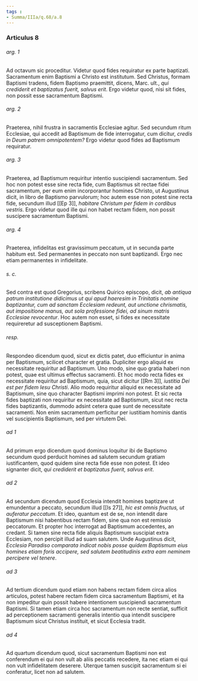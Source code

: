 ```yaml
---
tags : 
- Summa/IIIa/q.68/a.8
---
```


### Articulus 8

###### arg. 1
Ad octavum sic proceditur. Videtur quod fides requiratur ex parte baptizati. Sacramentum enim Baptismi a Christo est institutum. Sed Christus, formam Baptismi tradens, fidem Baptismo praemittit, dicens, Marc. ult., *qui crediderit et baptizatus fuerit, salvus erit*. Ergo videtur quod, nisi sit fides, non possit esse sacramentum Baptismi.

###### arg. 2
Praeterea, nihil frustra in sacramentis Ecclesiae agitur. Sed secundum ritum Ecclesiae, qui accedit ad Baptismum de fide interrogatur, cum dicitur, *credis in Deum patrem omnipotentem?* Ergo videtur quod fides ad Baptismum requiratur.

###### arg. 3
Praeterea, ad Baptismum requiritur intentio suscipiendi sacramentum. Sed hoc non potest esse sine recta fide, cum Baptismus sit rectae fidei sacramentum, per eum enim incorporantur homines Christo, ut Augustinus dicit, in libro de Baptismo parvulorum; hoc autem esse non potest sine recta fide, secundum illud [[Ep 3]], *habitare Christum per fidem in cordibus vestris*. Ergo videtur quod ille qui non habet rectam fidem, non possit suscipere sacramentum Baptismi.

###### arg. 4
Praeterea, infidelitas est gravissimum peccatum, ut in secunda parte habitum est. Sed permanentes in peccato non sunt baptizandi. Ergo nec etiam permanentes in infidelitate.

###### s. c.
Sed contra est quod Gregorius, scribens Quirico episcopo, dicit, *ab antiqua patrum institutione didicimus ut qui apud haeresim in Trinitatis nomine baptizantur, cum ad sanctam Ecclesiam redeunt, aut unctione chrismatis, aut impositione manus, aut sola professione fidei, ad sinum matris Ecclesiae revocentur*. Hoc autem non esset, si fides ex necessitate requireretur ad susceptionem Baptismi.

###### resp.
Respondeo dicendum quod, sicut ex dictis patet, duo efficiuntur in anima per Baptismum, scilicet character et gratia. Dupliciter ergo aliquid ex necessitate requiritur ad Baptismum. Uno modo, sine quo gratia haberi non potest, quae est ultimus effectus sacramenti. Et hoc modo recta fides ex necessitate requiritur ad Baptismum, quia, sicut dicitur [[Rm 3]], *iustitia Dei est per fidem Iesu Christi*. Alio modo requiritur aliquid ex necessitate ad Baptismum, sine quo character Baptismi imprimi non potest. Et sic recta fides baptizati non requiritur ex necessitate ad Baptismum, sicut nec recta fides baptizantis, dummodo adsint cetera quae sunt de necessitate sacramenti. Non enim sacramentum perficitur per iustitiam hominis dantis vel suscipientis Baptismum, sed per virtutem Dei.

###### ad 1
Ad primum ergo dicendum quod dominus loquitur ibi de Baptismo secundum quod perducit homines ad salutem secundum gratiam iustificantem, quod quidem sine recta fide esse non potest. Et ideo signanter dicit, *qui crediderit et baptizatus fuerit, salvus erit*.

###### ad 2
Ad secundum dicendum quod Ecclesia intendit homines baptizare ut emundentur a peccato, secundum illud [[Is 27]], *hic est omnis fructus, ut auferatur peccatum*. Et ideo, quantum est de se, non intendit dare Baptismum nisi habentibus rectam fidem, sine qua non est remissio peccatorum. Et propter hoc interrogat ad Baptismum accedentes, an credant. Si tamen sine recta fide aliquis Baptismum suscipiat extra Ecclesiam, non percipit illud ad suam salutem. Unde Augustinus dicit, *Ecclesia Paradiso comparata indicat nobis posse quidem Baptismum eius homines etiam foris accipere, sed salutem beatitudinis extra eam neminem percipere vel tenere*.

###### ad 3
Ad tertium dicendum quod etiam non habens rectam fidem circa alios articulos, potest habere rectam fidem circa sacramentum Baptismi, et ita non impeditur quin possit habere intentionem suscipiendi sacramentum Baptismi. Si tamen etiam circa hoc sacramentum non recte sentiat, sufficit ad perceptionem sacramenti generalis intentio qua intendit suscipere Baptismum sicut Christus instituit, et sicut Ecclesia tradit.

###### ad 4
Ad quartum dicendum quod, sicut sacramentum Baptismi non est conferendum ei qui non vult ab aliis peccatis recedere, ita nec etiam ei qui non vult infidelitatem deserere. Uterque tamen suscipit sacramentum si ei conferatur, licet non ad salutem.

